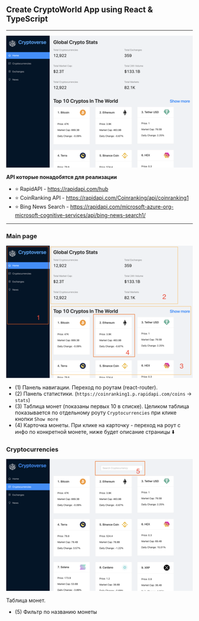 ## Create CryptoWorld App using React & TypeScript

---

![CryptoWorld](./images/crypto_world/crypto_world.png)

**API которые понадобятся для реализации**

- ⭐ RapidAPI - https://rapidapi.com/hub
- ⭐ CoinRanking API - https://rapidapi.com/Coinranking/api/coinranking1
- ⭐ Bing News Search - https://rapidapi.com/microsoft-azure-org-microsoft-cognitive-services/api/bing-news-search1/

---

### Main page

![Main](./images/crypto_world/main.png)

- (1) Панель навигации. Переход по роутам (react-router).
- (2) Панель статистики. (`https://coinranking1.p.rapidapi.com/coins` -> `stats`)
- (3) Таблица монет (показаны первых 10 в списке). Целиком таблица показывается по отдельному роуту `Cryptocurrencies` при клике кнопки `Show more`
- (4) Карточка монеты. При клике на карточку - переход на роут с инфо по конкретной монете, ниже будет описание страницы ⬇️

### Cryptocurrencies

![Cryptocurrencies](./images/crypto_world/currencies_search.png)

Таблица монет.

- (5) Фильтр по названию монеты

